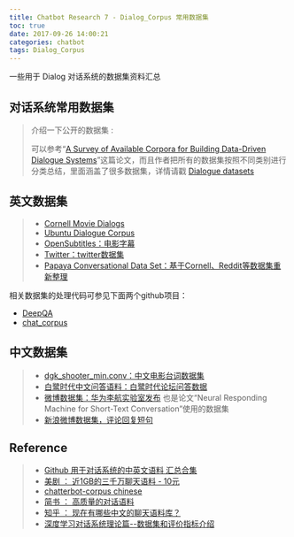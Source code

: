 ```yaml
---
title: Chatbot Research 7 - Dialog_Corpus 常用数据集
toc: true
date: 2017-09-26 14:00:21
categories: chatbot
tags: Dialog_Corpus
---
```


一些用于 Dialog 对话系统的数据集资料汇总

<!-- more -->

## 对话系统常用数据集

> 介绍一下公开的数据集 :
>
> 可以参考“[A Survey of Available Corpora for Building Data-Driven Dialogue Systems](https://arxiv.org/abs/1512.05742)”这篇论文，而且作者把所有的数据集按照不同类别进行分类总结，里面涵盖了很多数据集，详情请戳 [Dialogue datasets](https://docs.google.com/spreadsheets/d/1SJ4XV6NIEl_ReF1odYBRXs0q6mTkedoygY3kLMPjcP8/pubhtml)

## 英文数据集

> - [Cornell Movie Dialogs](http://www.cs.cornell.edu/~cristian/Cornell_Movie-Dialogs_Corpus.html)
> - [Ubuntu Dialogue Corpus](https://arxiv.org/abs/1506.08909)
> - [OpenSubtitles：电影字幕](http://opus.lingfil.uu.se/OpenSubtitles.php)
> - [Twitter：twitter数据集](https://github.com/Marsan-Ma/twitter_scraper)
> - [Papaya Conversational Data Set：基于Cornell、Reddit等数据集重新整理](https://github.com/bshao001/ChatLearner)

相关数据集的处理代码可参见下面两个github项目：

- [DeepQA](https://github.com/Conchylicultor/DeepQA)
- [chat_corpus](https://github.com/Marsan-Ma/chat_corpus)

## 中文数据集

> - [dgk_shooter_min.conv：中文电影台词数据集](https://github.com/rustch3n/dgk_lost_conv)
> - [白鹭时代中文问答语料：白鹭时代论坛问答数据](https://github.com/Samurais/egret-wenda-corpus)
> - [微博数据集：华为李航实验室发布](http://61.93.89.94/Noah_NRM_Data/) 也是论文“Neural Responding Machine for Short-Text Conversation”使用的数据集
> - [新浪微博数据集，评论回复短句](http://lwc.daanvanesch.nl/openaccess.php)

## Reference

> - [Github 用于对话系统的中英文语料 汇总合集][1]
> - [美剧 ： 近1GB的三千万聊天语料 - 10元][2]
> - [chatterbot-corpus chinese][3]
> - [简书 ： 高质量的对话语料][4]
> - [知乎 ： 现在有哪些中文的聊天语料库？][5]
> - [深度学习对话系统理论篇--数据集和评价指标介绍][6]

[1]: https://github.com/candlewill/Dialog_Corpus
[2]: http://www.shareditor.com/blogshow/?blogId=112
[3]: https://github.com/gunthercox/chatterbot-corpus/blob/master/chatterbot_corpus/data/chinese/greetings.yml
[4]: https://www.jianshu.com/u/73283aaafe29
[5]: https://www.zhihu.com/question/44764422
[6]: https://zhuanlan.zhihu.com/p/33088748